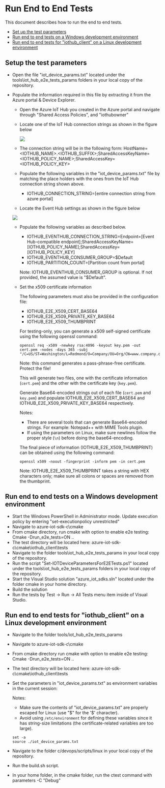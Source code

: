 # Run End to End Tests

This document describes how to run the end to end tests.

- [Set up the test parameters](#testparams)
- [Run end to end tests on a Windows development environment](#windows_client)
- [Run end to end tests for "iothub_client" on a Linux development environment](#linux_client)

<a name="testparams"></a>
## Setup the test parameters

- Open the file "iot_device_params.txt" located under the tools\iot_hub_e2e_tests_params folders in your local copy of the repository.
- Populate the information required in this file by extracting it from the Azure portal & Device Explorer.
    - Open the Azure IoT Hub you created in the Azure portal and navigate through "Shared Access Policies", and "iothubowner"
    
    - Locate one of the IoT Hub connection strings as shown in the figure below
    
        ![](media/azure_portal/azure-portal-iothub-constring.png)

    - The connection string will be in the following form: HostName=<IOTHUB_NAME>.<IOTHUB_SUFFIX>;SharedAccessKeyName=<IOTHUB_POLICY_NAME>;SharedAccessKey=<IOTHUB_POLICY_KEY>
    - Populate the following variables in the "iot_device_params.txt"  file by matching the place holders with the ones from the IoT Hub connection string shown above.
      
      - IOTHUB_CONNECTION_STRING=[entire connection string from azure portal]
     
    - Locate the Event Hub settings as shown in the figure below

    ![](media/azure_portal/azure-portal-eventhub-constring.png)

    - Populate the following variables as described below.

      - IOTHUB_EVENTHUB_CONNECTION_STRING=Endpoint=[Event Hub-compatible endpoint];SharedAccessKeyName=[IOTHUB_POLICY_NAME];SharedAccessKey=[IOTHUB_POLICY_KEY]
      - IOTHUB_EVENTHUB_CONSUMER_GROUP=$Default
      - IOTHUB_PARTITION_COUNT=[Partition count from portal]
	  
	  Note: IOTHUB_EVENTHUB_CONSUMER_GROUP is optional. If not provided, the assumed value is "$Default".

    - Set the x509 certificate information

        The following parameters must also be provided in the configuration file:

        - IOTHUB_E2E_X509_CERT_BASE64
        - IOTHUB_E2E_X509_PRIVATE_KEY_BASE64
        - IOTHUB_E2E_X509_THUMBPRINT

        For testing-only, you can generate a x509 self-signed certificate using the following openssl command:

        ```Shell
        openssl req -x509 -newkey rsa:4096 -keyout key.pem -out cert.pem -nodes -days 365 -subj "/C=US/ST=Washington/L=Redmond/O=Company/OU=Org/CN=www.company.com"
        ```

        Note: this command generates a pass-phrase-free certificate. Protect the file!

        This will generate two files, one with the certificate information (`cert.pem`) and the other with the certificate key (`key.pem`).

        Generate Base64-encoded strings out of each file (`cert.pem` and `key.pem`) and populate IOTHUB_E2E_X509_CERT_BASE64 and IOTHUB_E2E_X509_PRIVATE_KEY_BASE64 respectively.

        Notes: 
        - There are several tools that can generate Base64-encoded strings. For example: Notepad++ with MIME Tools plugin.
        - If using the parameters on Linux, make sure newlines follow the proper style (`\n`) before doing the base64-encoding. 

        The final piece of information (IOTHUB_E2E_X509_THUMBPRINT) can be obtained using the following command:

        ```Shell
        openssl x509 -noout -fingerprint -inform pem -in cert.pem
        ```

        Note: IOTHUB_E2E_X509_THUMBPRINT takes a string with HEX characters only; make sure all colons or spaces are removed from the thumbprint. 


<a name="windows_client"></a>
## Run end to end tests on a Windows development environment

- Start the Windows PowerShell in Administrator mode. Update execution policy by entering "set-executionpolicy unrestricted"
- Navigate to azure-iot-sdk-c\cmake  
- From cmake directory, run cmake with option to enable e2e testing: Cmake -Drun_e2e_tests=ON ..
- The test directory will be located here: azure-iot-sdk-c\cmake\iothub_client\tests
- Navigate to the folder tools\iot_hub_e2e_tests_params in your local copy of the repository.
- Run the script "Set-IOTDeviceParametersForE2ETests.ps1" located under the tools\iot_hub_e2e_tests_params folders in your local copy of the repository.
- Start the Visual Studio solution "azure_iot_sdks.sln" located under the folder cmake in your home directory. 
- Build the solution
- Run the tests by Test -> Run -> All Tests menu item inside of Visual Studio.

<a name="linux_client"></a>
## Run end to end tests for "iothub_client" on a Linux development environment

- Navigate to the folder tools/iot_hub_e2e_tests_params
- Navigate to azure-iot-sdk-c\cmake
- From cmake directory run cmake with option to enable e2e testing: Cmake -Drun_e2e_tests=ON ..
- The test directory will be located here: azure-iot-sdk-c\cmake\iothub_client\tests
- Set the parameters in "iot_device_params.txt" as environment variables in the current session:
  
  Notes:
  - Make sure the contents of "iot_device_params.txt" are properly escaped for Linux (use "\$" for the '$' character).
  - Avoid using `/etc/environment` for defining these variables since it has string-size limitations (the certificate-related variables are too large).
  
  ```Shell
  set -a
  source ./iot_device_params.txt
  ```
- Navigate to the folder c/devops/scripts/linux in your local copy of the repository.
- Run the build.sh script.
- In your home folder, in the cmake folder, run the ctest command with parameters -C "Debug"
